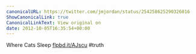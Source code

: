 ```yaml
---
canonicalURL: https://twitter.com/jmjordan/status/254258625290326016
ShowCanonicalLink: true
CanonicalLinkText: View original on
date: 2012-10-05T16:35:54+00:00
---
```

Where Cats Sleep [flpbd.it/AJscu](http://flpbd.it/AJscu) #truth